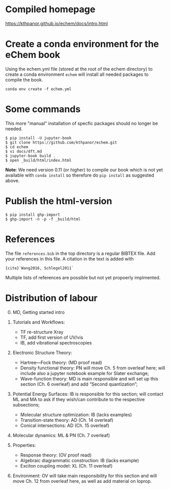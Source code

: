 # Compiled homepage
https://kthpanor.github.io/echem/docs/intro.html

# Create a conda environment for the eChem book

Using the echem.yml file (stored at the root of the echem directory) to create a conda environment `echem` will install all needed packages to compile the book.

```
conda env create -f echem.yml
```

# Some commands

This more "manual" installation of specfic packages should no longer be needed.

```
$ pip install -U jupyter-book
$ git clone https://github.com/kthpanor/echem.git
$ cd echem
$ vi docs/dft.md
$ jupyter-book build .
$ open _build/html/index.html
```

**Note**: We need version 0.11 (or higher) to compile our book which is not yet available with `conda install` so therefore do `pip install` as suggested above.

# Publish the html-version

```
$ pip install ghp-import
$ ghp-import -n -p -f _build/html
```

# References
The file `references.bib` in the top directory is a regular BIBTEX file. Add your references in this file. A citation in the text is added with

```
{cite}`Wang2016, Schlegel2011`
```

Multiple lists of references are possible but not yet propoerly implmented.

# Distribution of labour
0. MD, Getting started intro

1. Tutorials and Workflows: 
    - TF re-structure Xray
    - TF, add first version of UV/vis
    - IB, add vibrational spectroscopies

2. Electronic Structure Theory:
    -  Hartree—Fock theory: (MD proof read)
    -  Density functional theory: PN will move Ch. 5 from overleaf here; will include also a jupyter notebook example for Slater exchange;
    -  Wave-function theory: MD is main responsible and will set up this section (Ch. 6 overleaf) and add “Second quantization”;

3. Potential Energy Surfaces: IB is responsible for this section; will contact ML and MA to ask if they wish/can contribute to the respective subsections;
    -  Molecular structure optimization: IB (lacks examples)
    -  Transition-state theory: AD (Ch. 14 overleaf)
    -  Conical intersections: AD (Ch. 15 overleaf)

4. Molecular dynamics: ML & PN (Ch. 7 overleaf)

5. Properties:
    - Response theory: (OV proof read)
    - Algebraic diagrammatic construction: IB (lacks example)
    - Exciton coupling model: XL (Ch. 11 overleaf)

6. Environment: OV will take main responsibility for this section and will move Ch. 12 from overleaf here, as well as add material on loprop.
